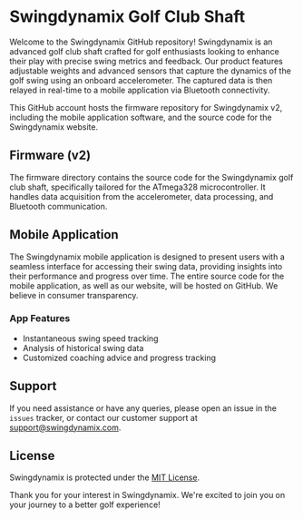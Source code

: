 # Swingdynamix Golf Club Shaft

Welcome to the Swingdynamix GitHub repository! Swingdynamix is an advanced golf club shaft crafted for golf enthusiasts looking to enhance their play with precise swing metrics and feedback. Our product features adjustable weights and advanced sensors that capture the dynamics of the golf swing using an onboard accelerometer. The captured data is then relayed in real-time to a mobile application via Bluetooth connectivity.

This GitHub account hosts the firmware repository for Swingdynamix v2, including the mobile application software, and the source code for the Swingdynamix website.

## Firmware (v2)
The firmware directory contains the source code for the Swingdynamix golf club shaft, specifically tailored for the ATmega328 microcontroller. It handles data acquisition from the accelerometer, data processing, and Bluetooth communication.

## Mobile Application
The Swingdynamix mobile application is designed to present users with a seamless interface for accessing their swing data, providing insights into their performance and progress over time.
The entire source code for the mobile application, as well as our website, will be hosted on GitHub. We believe in consumer transparency.

### App Features
- Instantaneous swing speed tracking
- Analysis of historical swing data
- Customized coaching advice and progress tracking

## Support
If you need assistance or have any queries, please open an issue in the `issues` tracker, or contact our customer support at [support@swingdynamix.com](mailto:support@swingdynamix.com).

## License
Swingdynamix is protected under the [MIT License](LICENSE.md).

Thank you for your interest in Swingdynamix. We're excited to join you on your journey to a better golf experience!
